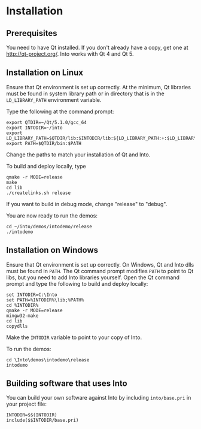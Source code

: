 Installation
============

Prerequisites
-------------

You need to have Qt installed. If you don't already have a copy, get
one at http://qt-project.org/. Into works with Qt 4 and Qt 5.


Installation on Linux
---------------------

Ensure that Qt environment is set up correctly. At the minimum, Qt
libraries must be found in system library path or in directory that is
in the `LD_LIBRARY_PATH` environment variable.

Type the following at the command prompt:

    export QTDIR=~/Qt/5.1.0/gcc_64
    export INTODIR=~/into
    export LD_LIBRARY_PATH=$QTDIR/lib:$INTODIR/lib:${LD_LIBRARY_PATH:+:$LD_LIBRARY_PATH}
    export PATH=$QTDIR/bin:$PATH

Change the paths to match your installation of Qt and Into.

To build and deploy locally, type

    qmake -r MODE=release
    make
    cd lib
    ./createlinks.sh release

If you want to build in debug mode, change "release" to "debug".

You are now ready to run the demos:

    cd ~/into/demos/intodemo/release
    ./intodemo


Installation on Windows
-----------------------

Ensure that Qt environment is set up correctly. On Windows, Qt and
Into dlls must be found in `PATH`. The Qt command prompt modifies
`PATH` to point to Qt libs, but you need to add Into libraries
yourself. Open the Qt command prompt and type the following to build
and deploy locally:

    set INTODIR=C:\Into
    set PATH=%INTODIR%\lib;%PATH%
    cd %INTODIR%
    qmake -r MODE=release
    mingw32-make
    cd lib
    copydlls

Make the `INTODIR` variable to point to your copy of Into.

To run the demos:

    cd \Into\demos\intodemo\release
    intodemo


Building software that uses Into
--------------------------------

You can build your own software against Into by including
`into/base.pri` in your project file:

    INTODIR=$$(INTODIR)
    include($$INTODIR/base.pri)
